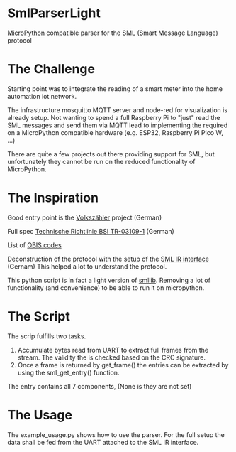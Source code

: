 # SmlParserLight
[MicroPython](https://micropython.org/) compatible parser for the SML (Smart Message Language) protocol

# The Challenge

Starting point was to integrate the reading of a smart meter into the home automation iot network.

The infrastructure mosquitto MQTT server and node-red for visualization is already setup.
Not wanting to spend a full Raspberry Pi to "just" read the SML messages and send them via MQTT
lead to implementing the required on a MicroPython compatible hardware (e.g. ESP32, Raspberry Pi Pico W, ...)

There are quite a few projects out there providing support for SML, but unfortunately they cannot be run on the 
reduced functionality of MicroPython.

# The Inspiration

Good entry point is the [Volkszähler](https://volkszaehler.org/) project (German)

Full spec [Technische Richtlinie BSI TR-03109-1](https://www.bsi.bund.de/SharedDocs/Downloads/DE/BSI/Publikationen/TechnischeRichtlinien/TR03109/TR-03109-1_Anlage_Feinspezifikation_Drahtgebundene_LMN-Schnittstelle_Teilb.pdf?__blob=publicationFile)
 (German)

List of [OBIS codes](https://www.promotic.eu/en/pmdoc/Subsystems/Comm/PmDrivers/IEC62056_OBIS.htm)

Deconstruction of the protocol with the setup of the [SML IR interface](https://www.stefan-weigert.de/php_loader/sml.php) (Gernam)
This helped a lot to understand the protocol.

This python script is in fact a light version of [smllib](https://github.com/spacemanspiff2007/SmlLib).
Removing a lot of functionality (and convenience) to be able to run it on micropython.

# The Script

The scrip fulfills two tasks.

1) Accumulate bytes read from UART to extract full frames from the stream. 
   The validity the is checked based on the CRC signature.
2) Once a frame is returned by get_frame() the entries can be extracted by using the
   sml_get_entry() function.

The entry contains all 7 components, (None is they are not set)

# The Usage

The example_usage.py shows how to use the parser.
For the full setup the data shall be fed from the UART attached to the SML IR interface.











